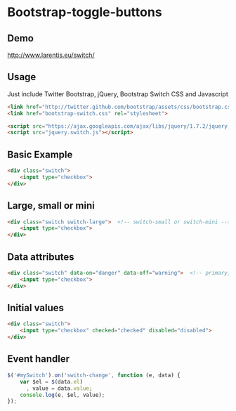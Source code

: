 Bootstrap-toggle-buttons
========================

Demo
----
http://www.larentis.eu/switch/

Usage
-----

Just include Twitter Bootstrap, jQuery, Bootstrap Switch CSS and Javascript
``` html
<link href="http://twitter.github.com/bootstrap/assets/css/bootstrap.css" rel="stylesheet">
<link href="bootstrap-switch.css" rel="stylesheet">

<script src="https://ajax.googleapis.com/ajax/libs/jquery/1.7.2/jquery.min.js"></script>
<script src="jquery.switch.js"></script>
```

Basic Example
-------------

``` html
<div class="switch">
    <input type="checkbox">
</div>
```

Large, small or mini
--------------------

``` html
<div class="switch switch-large">  <!-- switch-small or switch-mini -->
    <input type="checkbox">
</div>
```

Data attributes
---------------

``` html
<div class="switch" data-on="danger" data-off="warning">  <!-- primary, info, success, warning and danger -->
    <input type="checkbox">
</div>
```

Initial values
--------------

``` html
<div class="switch">
    <input type="checkbox" checked="checked" disabled="disabled">
</div>
```

Event handler
-------------

``` javascript
$('#mySwitch').on('switch-change', function (e, data) {
    var $el = $(data.el)
      , value = data.value;
    console.log(e, $el, value);
});
```